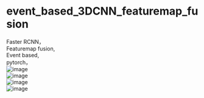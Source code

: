 # event_based_3DCNN_featuremap_fusion
Faster RCNN，  
Featuremap fusion,  
Event based,  
pytorch，  
![image](https://github.com/yaweiWANG94/event_based_3DCNN_featuremap_fusion/blob/master/images/events40ms.png)  
![image](https://github.com/yaweiWANG94/event_based_3DCNN_featuremap_fusion/blob/master/images/labelImg.png)  
![image](https://github.com/yaweiWANG94/event_based_3DCNN_featuremap_fusion/blob/master/images/DVSAPS3DFUSION.png)  
![image](https://github.com/yaweiWANG94/event_based_3DCNN_featuremap_fusion/blob/master/images/temporal_roccurve.jpg)  
